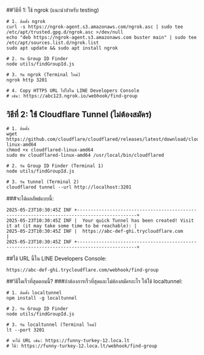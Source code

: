 ##วิธีที่ 1: ใช้ ngrok (แนะนำสำหรับ testing)
```
# 1. ติดตั้ง ngrok
curl -s https://ngrok-agent.s3.amazonaws.com/ngrok.asc | sudo tee /etc/apt/trusted.gpg.d/ngrok.asc >/dev/null
echo "deb https://ngrok-agent.s3.amazonaws.com buster main" | sudo tee /etc/apt/sources.list.d/ngrok.list
sudo apt update && sudo apt install ngrok

# 2. รัน Group ID Finder
node utils/findGroupId.js

# 3. รัน ngrok (Terminal ใหม่)
ngrok http 3201

# 4. Copy HTTPS URL ไปใส่ใน LINE Developers Console
# เช่น: https://abc123.ngrok.io/webhook/find-group
```

## วิธีที่ 2: ใช้ Cloudflare Tunnel (ไม่ต้องสมัคร)
```
# 1. ติดตั้ง
wget https://github.com/cloudflare/cloudflared/releases/latest/download/cloudflared-linux-amd64
chmod +x cloudflared-linux-amd64
sudo mv cloudflared-linux-amd64 /usr/local/bin/cloudflared

# 2. รัน Group ID Finder (Terminal 1)
node utils/findGroupId.js

# 3. รัน tunnel (Terminal 2)
cloudflared tunnel --url http://localhost:3201
```

###จะได้ผลลัพธ์แบบนี้:
```
2025-05-23T10:30:45Z INF +--------------------------------------------------------------------------------------------+
2025-05-23T10:30:45Z INF |  Your quick Tunnel has been created! Visit it at (it may take some time to be reachable): |
2025-05-23T10:30:45Z INF |  https://abc-def-ghi.trycloudflare.com                                                    |
2025-05-23T10:30:45Z INF +--------------------------------------------------------------------------------------------+
```

##ใช้ URL นี้ใน LINE Developers Console:
```
https://abc-def-ghi.trycloudflare.com/webhook/find-group
```

##วิธีใดเร็วที่สุดตอนนี้?
###ถ้าต้องการเร็วที่สุดและไม่ต้องสมัครอะไร ให้ใช้ localtunnel:
```
# 1. ติดตั้ง localtunnel
npm install -g localtunnel

# 2. รัน Group ID Finder
node utils/findGroupId.js

# 3. รัน localtunnel (Terminal ใหม่)
lt --port 3201

# จะได้ URL เช่น: https://funny-turkey-12.loca.lt
# ใช้: https://funny-turkey-12.loca.lt/webhook/find-group
```
